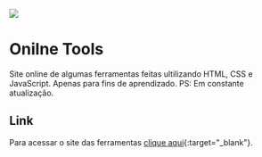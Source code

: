 ![](https://github.com/SoaresCRF/OnlineTools/assets/103540321/bac40d6a-ec24-46e6-bbc4-1b373734b6eb)

# Onilne Tools 

Site online de algumas ferramentas feitas ultilizando HTML, CSS e JavaScript. Apenas para fins de aprendizado. PS: Em constante atualização.

## Link

Para acessar o site das ferramentas [clique aqui](https://soarescrf.github.io/OnlineTools/){:target="_blank"}.
